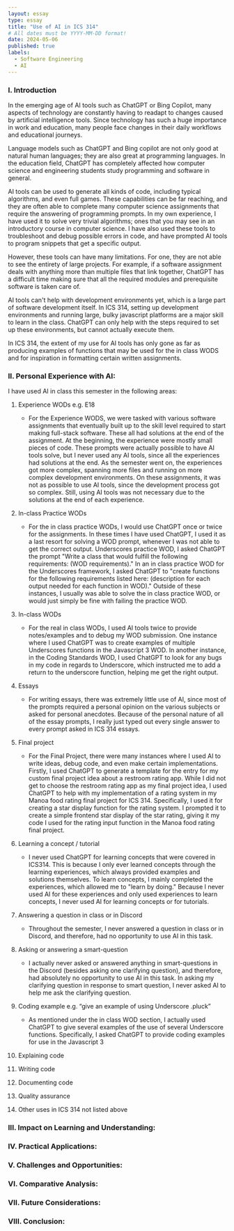 ```yaml
---
layout: essay
type: essay
title: "Use of AI in ICS 314"
# All dates must be YYYY-MM-DD format!
date: 2024-05-06
published: true
labels:
  - Software Engineering
  - AI
---
```


### I. Introduction

In the emerging age of AI tools such as ChatGPT or Bing Copilot, many aspects of technology are constantly having to readapt to changes caused by artificial intelligence tools. Since technology has such a huge importance in work and education, many people face changes in their daily workflows and educational journeys. 

Language models such as ChatGPT and Bing copilot are not only good at natural human languages; they are also great at programming languages. In the education field, ChatGPT has completely affected how computer science and engineering students study programming and software in general. 

AI tools can be used to generate all kinds of code, including typical algorithms, and even full games. These capabilities can be far reaching, and they are often able to complete many computer science assignments that require the answering of programming prompts. In my own experience, I have used it to solve very trivial algorithms; ones that you may see in an introductory course in computer science. I have also used these tools to troubleshoot and debug possible errors in code, and have prompted AI tools to program snippets that get a specific output.

However, these tools can have many limitations. For one, they are not able to see the entirety of large projects. For example, if a software assignment deals with anything more than multiple files that link together, ChatGPT has a difficult time making sure that all the required modules and prerequisite software is taken care of. 

AI tools can't help with development environments yet, which is a large part of software development itself. In ICS 314, setting up development environments and running large, bulky javascript platforms are a major skill to learn in the class. ChatGPT can only help with the steps required to set up these environments, but cannot actually execute them.

In ICS 314, the extent of my use for AI tools has only gone as far as producing examples of functions that may be used for the in class WODS and for inspiration in formatting certain written assignments.

### II. Personal Experience with AI:
I have used AI in class this semester in the following areas:

  1. Experience WODs e.g. E18

      - For the Experience WODS, we were tasked with various software assignments that eventually built up to the skill level required to start making full-stack software. These all had solutions at the end of the assignment. At the beginning, the experience were mostly small pieces of code. These prompts were actually possible to have AI tools solve, but I never used any AI tools, since all the experiences had solutions at the end. As the semester went on, the experiences got more complex, spanning more files and running on more complex development environments. On these assignments, it was not as possible to use AI tools, since the development process got so complex. Still, using AI tools was not necessary due to the solutions at the end of each experience.

  2. In-class Practice WODs
      - For the in class practice WODs, I would use ChatGPT once or twice for the assignments. In these times I have used ChatGPT, I used it as a last resort for solving a WOD prompt, whenever I was not able to get the correct output. Underscores practice WOD, I asked ChatGPT the prompt "Write a class that would fulfill the following requirements: (WOD requirements)." In an in class practice WOD for the Underscores framework, I asked ChatGPT to "create functions for the following requirements listed here: (description for each output needed for each function in WOD)." Outside of these instances, I usually was able to solve the in class practice WOD, or would just simply be fine with failing the practice WOD.

  3. In-class WODs
      - For the real in class WODs, I used AI tools twice to provide notes/examples and to debug my WOD submission. One instance where I used ChatGPT was to create examples of multiple Underscores functions in the Javascript 3 WOD. In another instance, in the Coding Standards WOD, I used ChatGPT to look for any bugs in my code in regards to Underscore, which instructed me to add a return to the underscore function, helping me get the right output.

  4. Essays
      - For writing essays, there was extremely little use of AI, since most of the prompts required a personal opinion on the various subjects or asked for personal anecdotes. Because of the personal nature of all of the essay prompts, I really just typed out every single answer to every prompt asked in ICS 314 essays.

  5. Final project
      - For the Final Project, there were many instances where I used AI to write ideas, debug code, and even make certain implementations. Firstly, I used ChatGPT to generate a template for the entry for my custom final project idea about a restroom rating app. While I did not get to choose the restroom rating app as my final project idea, I used ChatGPT to help with my implementation of a rating system in my Manoa food rating final project for ICS 314. Specifically, I used it for creating a star display function for the rating system. I prompted it to create a simple frontend star display of the star rating, giving it my code I used for the rating input function in the Manoa food rating final project.

  6. Learning a concept / tutorial
      - I never used ChatGPT for learning concepts that were covered in ICS314. This is because I only ever learned concepts through the learning experiences, which always provided examples and solutions themselves. To learn concepts, I mainly completed the experiences, which allowed me to "learn by doing." Because I never used AI for these experiences and only used experiences to learn concepts, I never used AI for learning concepts or for tutorials.

  7. Answering a question in class or in Discord
      - Throughout the semester, I never answered a question in class or in Discord, and therefore, had no opportunity to use AI in this task.

  8. Asking or answering a smart-question
      - I actually never asked or answered anything in smart-questions in the Discord (besides asking one clarifying question), and therefore, had absolutely no opportunity to use AI in this task. In asking my clarifying question in response to smart question, I never asked AI to help me ask the clarifying question.

  9. Coding example e.g. “give an example of using Underscore .pluck”
      - As mentioned under the in class WOD section, I actually used ChatGPT to give several examples of the use of several Underscore functions. Specifically, I asked ChatGPT to provide coding examples for use in the Javascript 3 

  10. Explaining code

  11. Writing code

  12. Documenting code

  13. Quality assurance 

  14. Other uses in ICS 314 not listed above


### III. Impact on Learning and Understanding:


### IV. Practical Applications:


### V. Challenges and Opportunities:


### VI. Comparative Analysis:


### VII. Future Considerations:


### VIII. Conclusion: